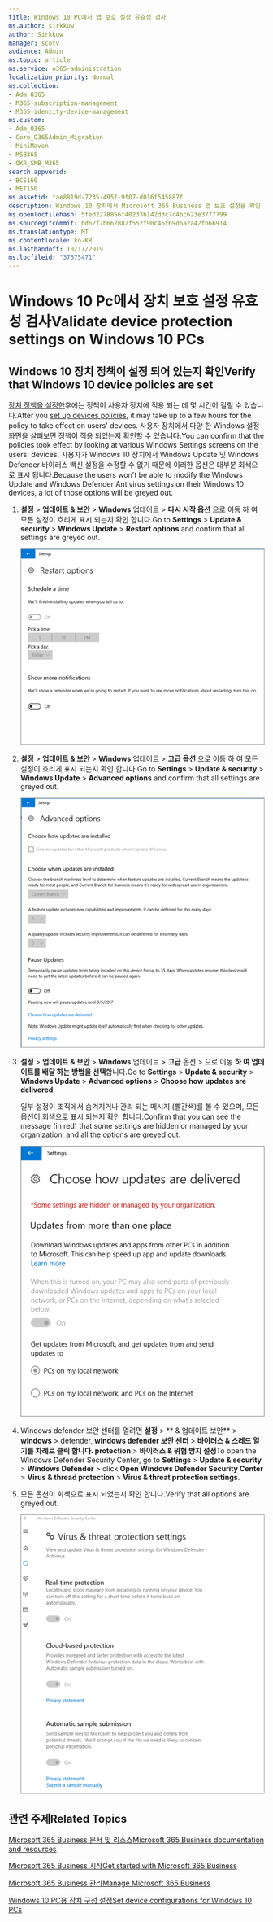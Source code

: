 ```yaml
---
title: Windows 10 PC에서 앱 보호 설정 유효성 검사
ms.author: sirkkuw
author: Sirkkuw
manager: scotv
audience: Admin
ms.topic: article
ms.service: o365-administration
localization_priority: Normal
ms.collection:
- Adm_O365
- M365-subscription-management
- M365-identity-device-management
ms.custom:
- Adm_O365
- Core_O365Admin_Migration
- MiniMaven
- MSB365
- OKR_SMB_M365
search.appverid:
- BCS160
- MET150
ms.assetid: fae8819d-7235-495f-9f07-d016f545887f
description: Windows 10 장치에서 Microsoft 365 Business 앱 보호 설정을 확인 하는 방법을 알아봅니다.
ms.openlocfilehash: 5fed2278856f40233b142d3c7c4bc623e3777799
ms.sourcegitcommit: bd52f7b662887f552f90c46f69d6a2a42fb66914
ms.translationtype: MT
ms.contentlocale: ko-KR
ms.lasthandoff: 10/17/2019
ms.locfileid: "37575471"
---
```

# <a name="validate-device-protection-settings-on-windows-10-pcs"></a><span data-ttu-id="257ac-103">Windows 10 Pc에서 장치 보호 설정 유효성 검사</span><span class="sxs-lookup"><span data-stu-id="257ac-103">Validate device protection settings on Windows 10 PCs</span></span>

## <a name="verify-that-windows-10-device-policies-are-set"></a><span data-ttu-id="257ac-104">Windows 10 장치 정책이 설정 되어 있는지 확인</span><span class="sxs-lookup"><span data-stu-id="257ac-104">Verify that Windows 10 device policies are set</span></span>

<span data-ttu-id="257ac-105">[장치 정책을 설정한](protection-settings-for-windows-10-pcs.md)후에는 정책이 사용자 장치에 적용 되는 데 몇 시간이 걸릴 수 있습니다.</span><span class="sxs-lookup"><span data-stu-id="257ac-105">After you [set up devices policies](protection-settings-for-windows-10-pcs.md), it may take up to a few hours for the policy to take effect on users' devices.</span></span> <span data-ttu-id="257ac-106">사용자 장치에서 다양 한 Windows 설정 화면을 살펴보면 정책이 적용 되었는지 확인할 수 있습니다.</span><span class="sxs-lookup"><span data-stu-id="257ac-106">You can confirm that the policies took effect by looking at various Windows Settings screens on the users' devices.</span></span> <span data-ttu-id="257ac-107">사용자가 Windows 10 장치에서 Windows Update 및 Windows Defender 바이러스 백신 설정을 수정할 수 없기 때문에 이러한 옵션은 대부분 회색으로 표시 됩니다.</span><span class="sxs-lookup"><span data-stu-id="257ac-107">Because the users won't be able to modify the Windows Update and Windows Defender Antivirus settings on their Windows 10 devices, a lot of those options will be greyed out.</span></span>
  
1. <span data-ttu-id="257ac-108">**설정** \> **업데이트 &amp; 보안** \> **Windows** 업데이트 \> **다시 시작 옵션** 으로 이동 하 여 모든 설정이 흐리게 표시 되는지 확인 합니다.</span><span class="sxs-lookup"><span data-stu-id="257ac-108">Go to **Settings** \> **Update &amp; security** \> **Windows Update** \> **Restart options** and confirm that all settings are greyed out.</span></span> 
    
    ![모든 다시 시작 옵션이 회색으로 표시 됩니다.](media/31308da9-18b0-47c5-bbf6-d5fa6747c376.png)
  
2. <span data-ttu-id="257ac-110">**설정** \> **업데이트 &amp; 보안** \> **Windows** 업데이트 \> **고급 옵션** 으로 이동 하 여 모든 설정이 흐리게 표시 되는지 확인 합니다.</span><span class="sxs-lookup"><span data-stu-id="257ac-110">Go to **Settings** \> **Update &amp; security** \> **Windows Update** \> **Advanced options** and confirm that all settings are greyed out.</span></span> 
    
    ![Windows 고급 업데이트 옵션이 모두 회색으로 표시 됩니다.](media/049cf281-d503-4be9-898b-c0a3286c7fc2.png)
  
3. <span data-ttu-id="257ac-112">**설정** \> **업데이트 &amp; 보안** \> **Windows** 업데이트 \> **고급** 옵션 \> 으로 이동 **하 여 업데이트를 배달 하는 방법을 선택**합니다.</span><span class="sxs-lookup"><span data-stu-id="257ac-112">Go to **Settings** \> **Update &amp; security** \> **Windows Update** \> **Advanced options** \> **Choose how updates are delivered**.</span></span>
    
    <span data-ttu-id="257ac-113">일부 설정이 조직에서 숨겨지거나 관리 되는 메시지 (빨간색)를 볼 수 있으며, 모든 옵션이 회색으로 표시 되는지 확인 합니다.</span><span class="sxs-lookup"><span data-stu-id="257ac-113">Confirm that you can see the message (in red) that some settings are hidden or managed by your organization, and all the options are greyed out.</span></span>
    
    ![업데이트를 전달 하는 방법 선택 페이지 설정이 숨겨지거나 관리 됨에 따라 결정 됩니다.](media/6b3e37c5-da41-4afd-9983-b4f406216b59.png)
  
4. <span data-ttu-id="257ac-115">Windows defender 보안 센터를 열려면 **설정** \> \*\* &amp; 업데이트 보안\*\* \> **windows** \> defender, **windows defender 보안 센터** \> **바이러스 &amp; 스레드 열기를 차례로 클릭 합니다. protection** \> **바이러스 &amp; 위협 방지 설정**</span><span class="sxs-lookup"><span data-stu-id="257ac-115">To open the Windows Defender Security Center, go to **Settings** \> **Update &amp; security** \> **Windows Defender** \> click **Open Windows Defender Security Center** \> **Virus &amp; thread protection** \> **Virus &amp; threat protection settings**.</span></span> 
    
5. <span data-ttu-id="257ac-116">모든 옵션이 회색으로 표시 되었는지 확인 합니다.</span><span class="sxs-lookup"><span data-stu-id="257ac-116">Verify that all options are greyed out.</span></span> 
    
    ![바이러스 및 위협 방지 설정이 회색으로 표시 됩니다.](media/9ca68d40-a5d9-49d7-92a4-c581688b5926.png)
  
## <a name="related-topics"></a><span data-ttu-id="257ac-118">관련 주제</span><span class="sxs-lookup"><span data-stu-id="257ac-118">Related Topics</span></span>

[<span data-ttu-id="257ac-119">Microsoft 365 Business 문서 및 리소스</span><span class="sxs-lookup"><span data-stu-id="257ac-119">Microsoft 365 Business documentation and resources</span></span>](https://go.microsoft.com/fwlink/p/?linkid=853701)
  
[<span data-ttu-id="257ac-120">Microsoft 365 Business 시작</span><span class="sxs-lookup"><span data-stu-id="257ac-120">Get started with Microsoft 365 Business</span></span>](microsoft-365-business-overview.md)
  
[<span data-ttu-id="257ac-121">Microsoft 365 Business 관리</span><span class="sxs-lookup"><span data-stu-id="257ac-121">Manage Microsoft 365 Business</span></span>](manage.md)
  
[<span data-ttu-id="257ac-122">Windows 10 PC용 장치 구성 설정</span><span class="sxs-lookup"><span data-stu-id="257ac-122">Set device configurations for Windows 10 PCs</span></span>](protection-settings-for-windows-10-pcs.md)
  

